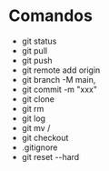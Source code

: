 # Comandos

- git status
- git pull
- git push
- git remote add origin <branch>
- git branch -M main,
- git commit <file> -m "xxx"
- git clone <url> 
- git rm 
- git log
- git mv <item> <folder>/<item>
- git checkout <folder>
- .gitignore
- git reset --hard

